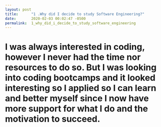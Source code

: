 ```yaml
---
layout: post
title:      "1 .Why did I decide to study Software Engineering?"
date:       2020-02-03 00:02:47 -0500
permalink:  1_why_did_i_decide_to_study_software_engineering
---
```


# 
# 
# 
# I was always interested in coding, however I never had the time nor resources to do so. But I was looking into coding bootcamps and it looked interesting so I applied so I can learn and better myself since I now have more support for what I do and the motivation to succeed.
